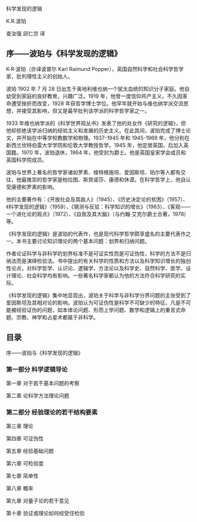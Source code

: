 科学发现的逻辑

K.R.波珀

查汝强 邱仁宗 译

## 序——波珀与《科学发现的逻辑》

K·R·波珀（亦译波普尔 Karl Raimund Popper），英国自然科学和社会科学哲学家，批判理性主义的创始人。

波珀 1902 年 7 月 28 日出生于奥地利维也纳一个犹太血统的知识分子家庭。他自幼受到家庭的良好教育，兴趣广泛。1919 年，他曾一度信仰共产主义，不久因革命遭受挫折而改变，1928 年获哲学博士学位。他早年就开始与维也纳学派交流思想，并接受其影响，但又是最早批判该学派的科学哲学家之一。

1933 年维也纳学派的《科学世界观丛书》发表了他的处女作《研究的逻辑》，但他却拒绝该学派归纳的经验主义和发展的历史主义。在此其间，波珀完成了博士论文，并开始在中等学校教数学和物理。1937-1945 年和 1945-1969 年，他分别在新西兰坎特伯雷大学学院和伦敦大学教授哲学。1945 年，他定居英国，后加入英国籍。1970 年，波珀退休，1964 年，他受封为爵士。他是英国皇家学会成员和英国科学院成员。

波珀与世界上著名的哲学家诸如罗素、维特根施坦、爱因斯坦、珀尔等人都有交往，他最推崇的哲学家是柏拉图、斯宾诺莎、康德和休谟。在科学哲学上，他自认受康德和罗素的影响。

他的主要著作有：《开放社会及其敌人》（1945）、《历史决定论的贫困》（1957）、《科学发现的逻辑》（1959）、《猜测与反驳：科学知识的增长》（1963）、《客观——一个进化论的观点》（1972）、《自我及其大脑》（与约翰·艾克尔爵士合著，1978）等。

《科学发现的逻辑》是波珀的代表作，也是现代科学哲学颇享盛名的主要代表作之一。本书主要讨论知识理论的两个基本问题：划界和归纳问题。

作者论证科学与非科学的划界标准不是可证实性而是可证伪性，科学的方法不是归纳法而是演绎检验法。书中提出的有关科学的性质和方法以及科学知识增长的独创性论点，对科学哲学、认识论、逻辑学、方法论以及科学史、自然科学、医学、设计理论、社会科学均有影响。一些著名科学家都认为他的方法符合科学研究的实际。

《科学发现的逻辑》集中地显现出，波珀关于科学与非科学分界问题的主张受到了爱因斯坦及其相对论的影响。波珀认为可证伪性是科学不可缺少的特征，凡是不可能被经验证伪的问题，如本体论问题、形而上学问题、数学和逻辑上的重言式命题、宗教、神学和占星术都属于非科学。

## 目录

序——波珀与《科学发现的逻辑》

### 第一部分 科学逻辑导论

第一章 对于若干基本问题的考察

第二章 论科学方法理论问题

### 第二部分 经验理论的若干结构要素

第三章 理论

第四章 可证伪性

第五章 经验基础问题

第六章 可检验度

第七章 简单性

第八章 概率

第九章 对量子论的若干意见

第十章 验证或理论如何经受住检验
